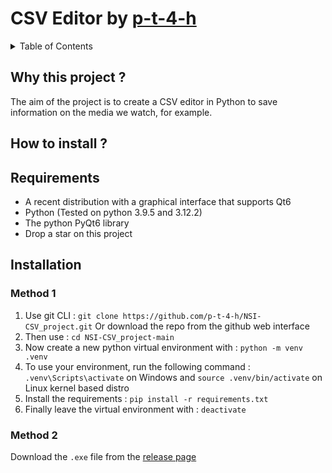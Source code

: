 # CSV Editor by [p-t-4-h](https://github.com/p-t-4-h)

<details>
<summary>Table of Contents</summary>
  
- [Why this project ?](#why-this-project-)
- [Installation](#how-to-install)
  - [Requirements]()
  - [Method 1]()
  - [Method 2]()
- [Remove](#how-to-remove-lambda-theme-)
- [Plugin](#lambda-plugin)

</details>

## Why this project ?

The aim of the project is to create a CSV editor in Python to save information on the media we watch, for example.

## How to install ?

## Requirements
* A recent distribution with a graphical interface that supports Qt6
* Python (Tested on python 3.9.5 and 3.12.2)
* The python PyQt6 library
* Drop a star on this project

## Installation

### Method 1
 
1. Use git CLI : `git clone https://github.com/p-t-4-h/NSI-CSV_project.git` Or download the repo from the github web interface
2. Then use : `cd NSI-CSV_project-main`
3. Now create a new python virtual environment with : `python -m venv .venv`
4. To use your environment, run the following command : `.venv\Scripts\activate` on Windows and `source .venv/bin/activate` on Linux kernel based distro
5. Install the requirements : `pip install -r requirements.txt`
6. Finally leave the virtual environment with : `deactivate`

### Method 2

Download the `.exe` file from the [release page](github.com/p-t-4-h/NSI-CSV_project/releases/latest)


